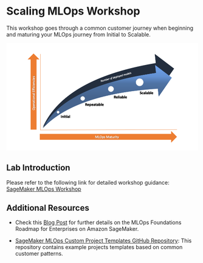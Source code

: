 # Scaling MLOps Workshop

This workshop goes through a common customer journey when beginning and maturing your MLOps journey from Initial to Scalable.  

![MLOPs stages of adoption](images/maturity-model-1.png)

## Lab Introduction

Please refer to the following link for detailed workshop guidance: [SageMaker MLOps Workshop](https://bit.ly/40txRE6)


## Additional Resources

* Check this [Blog Post](https://aws.amazon.com/blogs/machine-learning/mlops-foundation-roadmap-for-enterprises-with-amazon-sagemaker/)
for further details on the MLOps Foundations Roadmap for Enterprises on Amazon SageMaker.

* [SageMaker MLOps Custom Project Templates GitHub Repository](https://github.com/aws-samples/sagemaker-custom-project-templates): This repository contains example projects templates based on common customer patterns. 
